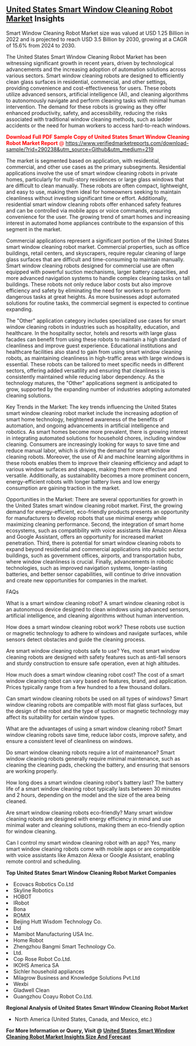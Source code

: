 <h2><a href="https://www.verifiedmarketreports.com/download-sample/?rid=290238&amp;utm_source=Github&amp;utm_medium=219" target="_blank">United States Smart Window Cleaning Robot Market</a> Insights</h2><p>Smart Window Cleaning Robot Market size was valued at USD 1.25 Billion in 2022 and is projected to reach USD 3.5 Billion by 2030, growing at a CAGR of 15.6% from 2024 to 2030.</p><p><p>The United States Smart Window Cleaning Robot Market has been witnessing significant growth in recent years, driven by technological advancements and the increasing adoption of automation solutions across various sectors. Smart window cleaning robots are designed to efficiently clean glass surfaces in residential, commercial, and other settings, providing convenience and cost-effectiveness for users. These robots utilize advanced sensors, artificial intelligence (AI), and cleaning algorithms to autonomously navigate and perform cleaning tasks with minimal human intervention. The demand for these robots is growing as they offer enhanced productivity, safety, and accessibility, reducing the risks associated with traditional window cleaning methods, such as ladder accidents or the need for human workers to access hard-to-reach windows. <p><span class=""><span style="color: #ff0000;"><strong>Download Full PDF Sample Copy of United States Smart Window Cleaning Robot Market Report</strong> @ </span><a href="https://www.verifiedmarketreports.com/download-sample/?rid=290238&amp;utm_source=Github&amp;utm_medium=219" target="_blank">https://www.verifiedmarketreports.com/download-sample/?rid=290238&amp;utm_source=Github&amp;utm_medium=219</a></span></p> The market is segmented based on application, with residential, commercial, and other use cases as the primary subsegments. Residential applications involve the use of smart window cleaning robots in private homes, particularly for multi-story residences or large glass windows that are difficult to clean manually. These robots are often compact, lightweight, and easy to use, making them ideal for homeowners seeking to maintain cleanliness without investing significant time or effort. Additionally, residential smart window cleaning robots offer enhanced safety features and can be controlled via mobile apps or voice commands, ensuring convenience for the user. The growing trend of smart homes and increasing interest in automated home appliances contribute to the expansion of this segment in the market. <p>Commercial applications represent a significant portion of the United States smart window cleaning robot market. Commercial properties, such as office buildings, retail centers, and skyscrapers, require regular cleaning of large glass surfaces that are difficult and time-consuming to maintain manually. Smart window cleaning robots designed for commercial use are often equipped with powerful suction mechanisms, larger battery capacities, and more advanced navigation systems to handle complex cleaning tasks on tall buildings. These robots not only reduce labor costs but also improve efficiency and safety by eliminating the need for workers to perform dangerous tasks at great heights. As more businesses adopt automated solutions for routine tasks, the commercial segment is expected to continue expanding. <p>The "Other" application category includes specialized use cases for smart window cleaning robots in industries such as hospitality, education, and healthcare. In the hospitality sector, hotels and resorts with large glass facades can benefit from using these robots to maintain a high standard of cleanliness and improve guest experience. Educational institutions and healthcare facilities also stand to gain from using smart window cleaning robots, as maintaining cleanliness in high-traffic areas with large windows is essential. These robots can be tailored to meet specific needs in different sectors, offering added versatility and ensuring that cleanliness is consistently maintained while reducing labor dependency. As the technology matures, the "Other" applications segment is anticipated to grow, supported by the expanding number of industries adopting automated cleaning solutions. <p>Key Trends in the Market: The key trends influencing the United States smart window cleaning robot market include the increasing adoption of smart home technology, heightened awareness of the benefits of automation, and ongoing advancements in artificial intelligence and robotics. As smart homes become more prevalent, there is growing interest in integrating automated solutions for household chores, including window cleaning. Consumers are increasingly looking for ways to save time and reduce manual labor, which is driving the demand for smart window cleaning robots. Moreover, the use of AI and machine learning algorithms in these robots enables them to improve their cleaning efficiency and adapt to various window surfaces and shapes, making them more effective and versatile. Additionally, as sustainability becomes a more prominent concern, energy-efficient robots with longer battery lives and low energy consumption are gaining traction in the market. <p>Opportunities in the Market: There are several opportunities for growth in the United States smart window cleaning robot market. First, the growing demand for energy-efficient, eco-friendly products presents an opportunity for manufacturers to develop robots that use minimal energy while maximizing cleaning performance. Second, the integration of smart home ecosystems, such as compatibility with voice assistants like Amazon Alexa and Google Assistant, offers an opportunity for increased market penetration. Third, there is potential for smart window cleaning robots to expand beyond residential and commercial applications into public sector buildings, such as government offices, airports, and transportation hubs, where window cleanliness is crucial. Finally, advancements in robotic technologies, such as improved navigation systems, longer-lasting batteries, and better sensor capabilities, will continue to drive innovation and create new opportunities for companies in the market. <p>FAQs <p>What is a smart window cleaning robot? A smart window cleaning robot is an autonomous device designed to clean windows using advanced sensors, artificial intelligence, and cleaning algorithms without human intervention. <p>How does a smart window cleaning robot work? These robots use suction or magnetic technology to adhere to windows and navigate surfaces, while sensors detect obstacles and guide the cleaning process. <p>Are smart window cleaning robots safe to use? Yes, most smart window cleaning robots are designed with safety features such as anti-fall sensors and sturdy construction to ensure safe operation, even at high altitudes. <p>How much does a smart window cleaning robot cost? The cost of a smart window cleaning robot can vary based on features, brand, and application. Prices typically range from a few hundred to a few thousand dollars. <p>Can smart window cleaning robots be used on all types of windows? Smart window cleaning robots are compatible with most flat glass surfaces, but the design of the robot and the type of suction or magnetic technology may affect its suitability for certain window types. <p>What are the advantages of using a smart window cleaning robot? Smart window cleaning robots save time, reduce labor costs, improve safety, and ensure a consistent level of cleanliness on windows. <p>Do smart window cleaning robots require a lot of maintenance? Smart window cleaning robots generally require minimal maintenance, such as cleaning the cleaning pads, checking the battery, and ensuring that sensors are working properly. <p>How long does a smart window cleaning robot's battery last? The battery life of a smart window cleaning robot typically lasts between 30 minutes and 2 hours, depending on the model and the size of the area being cleaned. <p>Are smart window cleaning robots eco-friendly? Many smart window cleaning robots are designed with energy efficiency in mind and use minimal water and cleaning solutions, making them an eco-friendly option for window cleaning. <p>Can I control my smart window cleaning robot with an app? Yes, many smart window cleaning robots come with mobile apps or are compatible with voice assistants like Amazon Alexa or Google Assistant, enabling remote control and scheduling. </p><p><strong>Top United States Smart Window Cleaning Robot Market Companies</strong></p><div data-test-id=""><p><li>Ecovacs Robotics Co.Ltd</li><li> Skyline Robotics</li><li> HOBOT</li><li> IRobot</li><li> Bona</li><li> ROMIX</li><li> Beijing Hutt Wisdom Technology Co.</li><li>Ltd</li><li> Mamibot Manufacturing USA Inc.</li><li> Home Robot</li><li> Zhengzhou Bangmi Smart Technology Co.</li><li>Ltd.</li><li> Cop Rose Robot Co.Ltd.</li><li> IKOHS America SA</li><li> Sichler household appliances</li><li> Milagrow Business and Knowledge Solutions Pvt.Ltd</li><li> Wexbi</li><li> Gladwell Clean</li><li> Guangzhou Coayu Robot Co.Ltd.</li></p><div><strong>Regional Analysis of&nbsp;United States Smart Window Cleaning Robot Market</strong></div><ul><li dir="ltr"><p dir="ltr">North America&nbsp;(United States, Canada, and Mexico, etc.)</p></li></ul><p><strong>For More Information or Query, Visit @&nbsp;</strong><strong><a href="https://www.verifiedmarketreports.com/product/smart-window-cleaning-robot-market/?utm_source=Github&amp;utm_medium=219" target="_blank">United States Smart Window Cleaning Robot Market Insights Size And Forecast</a></strong></p></div>
